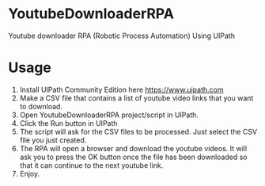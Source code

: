 # YoutubeDownloaderRPA
Youtube downloader RPA (Robotic Process Automation) Using UIPath

# Usage
1. Install UIPath Community Edition here https://www.uipath.com
2. Make a CSV file that contains a list of youtube video links that you want to download.
3. Open YoutubeDownloaderRPA project/script in UIPath.
4. Click the Run button in UIPath
5. The script will ask for the CSV files to be processed. Just select the CSV file you just created.
6. The RPA will open a browser and download the youtube videos. It will ask you to press the OK button once the file has been downloaded so that it can continue to the next youtube link.
7. Enjoy.
